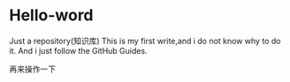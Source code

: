 # Hello-word
Just a repository(知识库)
This is my first write,and i do not know why to do it.
And i just follow the GitHub Guides.

再来操作一下

